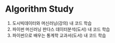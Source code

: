 # Algorithm Study
1. 도시빅데이터와 머신러닝(강의) 내 코드 학습
2. 파이썬 머신러닝 판다스 데이터분석(도서) 내 코드 학습
3. 파이썬으로 배우는 통계학 교과서(도서) 내 코드 학습
